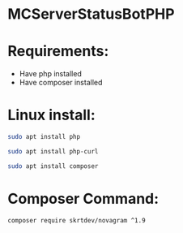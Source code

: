 # MCServerStatusBotPHP

# Requirements:
- Have php installed
- Have composer installed

# Linux install:
```bash
sudo apt install php
```
```bash
sudo apt install php-curl
```
```bash
sudo apt install composer
```

# Composer Command:
```bash
composer require skrtdev/novagram ^1.9
```
